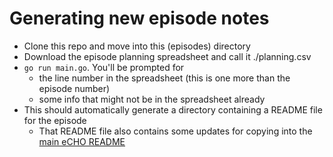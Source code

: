 # Generating new episode notes

* Clone this repo and move into this (episodes) directory
* Download the episode planning spreadsheet and call it ./planning.csv
* `go run main.go`. You'll be prompted for 
  * the line number in the spreadsheet (this is one more than the episode number)
  * some info that might not be in the spreadsheet already 
* This should automatically generate a directory containing a README file for the episode
  * That README file also contains some updates for copying into the [main eCHO README](../README.md)
